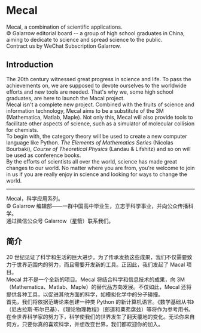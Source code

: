 # Mecal
Mecal, a combination of scientific applications.    
© Galarrow editorial board -- a group of high school graduates in China, aiming to dedicate to science and spread science to the public.    
Contract us by WeChat Subscription Galarrow.
## Introduction
The 20th century witnessed great progress in science and life. To pass the achievements on, we are supposed to devote ourselves to the worldwide efforts and new tools are needed. That's why we, some high school graduates, are here to launch the Macal project.   
Mecal isn't a complete new project. Combined with the fruits of science and information technology, Mecal aims to be a substitute of the 3M (Mathematica, Matlab, Maple). Not only this, Mecal will also provide tools to facilitate other aspects of science, such as a simulator of molecular collision for chemists.   
To begin with, the category theory will be used to create a new computer language like Python. *The Elements of Mathematics Series* (Nicolas Bourbaki), *Course of Theoretical Physics* (Landau & Lifshitz) and so on will be used as conference books.     
By the efforts of scientists all over the world, science has made great changes to our world. No matter where you are from, you're welcome to join in us if you are really enjoy in science and looking for ways to change the world.

--------
Mecal，科学应用系列。    
© Galarrow 编辑部——一群中国高中毕业生，立志于科学事业，并向公众传播科学。    
通过微信公众号 Galarrow（星箭）联系我们。    
## 简介
20 世纪见证了科学和生活的巨大进步。为了传承发扬这些成果，我们不仅需要致力于世界范围内的努力，而且需要开发新的工具。正因此，我们发起了 Macal 项目。   
Mecal 并不是一个全新的项目。Mecal 将结合科学和信息技术的成果，向 3M（Mathematica、Matlab、Maple）的替代品方向发展。不仅如此，Mecal 还将提供各种工具，以促进其他方面的科学，如模拟化学中的分子碰撞。    
首先，我们将依据范畴论来创建一种类 Python 的新计算机语言。《数学基础从书》（尼古拉斯·布尔巴基）、《理论物理教程》（郎道和粟弗席兹）等将作为参考用书。   
在全世界科学家的努力下，科学使我们的世界发生了翻天覆地的变化。无论你来自何方，只要你真的喜欢科学，并想改变世界，我们都欢迎你的加入。   

